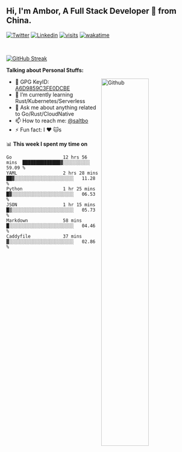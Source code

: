 ## Hi, I'm Ambor, A Full Stack Developer 🚀 from China.

[![Twitter](https://img.shields.io/badge/-saltbo-1ca0f1?style=flat&logo=twitter&logoColor=white)](https://twitter.com/rdsaltbo)
[![Linkedin](https://img.shields.io/badge/-saltbo-blue?style=flat&logo=Linkedin&logoColor=white)](https://www.linkedin.com/in/saltbo/)
[![visits](https://visitor.vercel.app/page/saltbo?color=light-green)](https://github.com/saltbo/)
[![wakatime](https://wakatime.com/badge/user/f82b1c77-faab-48cd-aef5-a12c0aff104b.svg)](https://wakatime.com/@f82b1c77-faab-48cd-aef5-a12c0aff104b)

&nbsp;  

[![GitHub Streak](http://github-readme-streak-stats.herokuapp.com?user=saltbo&hide_border=true&date_format=M%20j%5B%2C%20Y%5D)](https://git.io/streak-stats)

**Talking about Personal Stuffs:**
<!-- Any image aligned to the right. Beware the width  -->
<img width="50%" align="right" alt="Github" src="https://raw.githubusercontent.com/saltbo/saltbo/master/images/git-header.svg" />

- 🤘 GPG KeyID: [A6D9859C3FE0DCBE](https://saltbo.cn/pgp_keys.asc)
- 🌱 I’m currently learning Rust/Kubernetes/Serverless
- 💬 Ask me about anything related to Go/Rust/CloudNative
- 📫 How to reach me: [@saltbo](https://t.me/saltbo)
- ⚡ Fun fact: I :heart: :cat:s


📊 **This week I spent my time on**
<!--START_SECTION:waka-->

```text
Go                   12 hrs 56 mins  ██████████████▓░░░░░░░░░░   59.09 %
YAML                 2 hrs 28 mins   ██▓░░░░░░░░░░░░░░░░░░░░░░   11.28 %
Python               1 hr 25 mins    █▓░░░░░░░░░░░░░░░░░░░░░░░   06.53 %
JSON                 1 hr 15 mins    █▒░░░░░░░░░░░░░░░░░░░░░░░   05.73 %
Markdown             58 mins         █░░░░░░░░░░░░░░░░░░░░░░░░   04.46 %
Caddyfile            37 mins         ▓░░░░░░░░░░░░░░░░░░░░░░░░   02.86 %
```

<!--END_SECTION:waka-->

